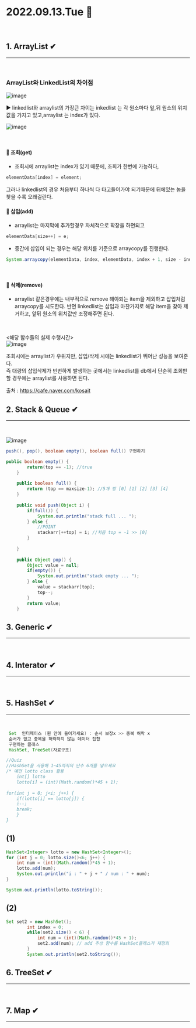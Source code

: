 # 2022.09.13.Tue 📅
<br>

## 1. ArrayList ✔
-----------------------------
<br>

### ArrayList와 LinkedList의 차이점
![image](https://dthumb-phinf.pstatic.net/?src=%22http%3A%2F%2Fi.stack.imgur.com%2FskN72.png%22&type=cafe_wa740)

▶ linkedlist와 arraylist의 가장큰 차이는 inkedlist 는 각 원소마다 앞,뒤 원소의 위치값을 가지고 있고,arraylist 는 index가 있다.

![image](https://cafe.naver.com/ca-fe/cafes/30787723/articles/319?page=1&boardtype=L&referrerAllArticles=true&oldPath=%2FArticleRead.nhn%3Fclubid%3D30787723%26page%3D1%26boardtype%3DL%26articleid%3D319%26referrerAllArticles%3Dtrue#)

<br>

#### 🔔 조회(get) 

- 조회시에 arraylist는 index가 있기 때문에, 조회가 한번에 가능하다,

```java
elementData[index] = element;
```

그러나 linkedlist의 경우 처음부터 하나씩 다 타고들어가야 되기때문에 뒤에있는 놈을 찾을 수록 오래걸린다.
<br>

#### 🔔 삽입(add)

- arraylist는 마지막에 추가할경우 자체적으로 확장을 하면되고 
```java
elementData[size++] = e;
```

- 중간에 삽입이 되는 경우는 해당 위치를 기준으로 arraycopy를 진행한다.
```java
System.arraycopy(elementData, index, elementData, index + 1, size - index);elementData[index] = element;
```
<br>

#### 🔔 삭제(remove) 

- arraylist 같은경우에는 내부적으로 remove 해야되는 item을 제외하고 삽입처럼 arraycopy를 시도한다. 반면 linkedlist는 삽입과 마찬가지로 해당 item을 찾아 제거하고, 앞뒤 원소의 위치값만 조정해주면 된다.
<br>

<해당 함수들의 실제 수행시간>  
![image](https://dthumb-phinf.pstatic.net/?src=%22http%3A%2F%2Fwww.programcreek.com%2Fwp-content%2Fuploads%2F2013%2F03%2Farraylist-vs-linkedlist1.png%22&type=cafe_wa740)

조회시에는 arraylist가 우위지만, 삽입/삭제 시에는 linkedlist가 뛰어난 성능을 보여준다.  
즉 대량의 삽입삭제가 빈번하게 발생하는 곳에서는 linkedlist를 db에서 단순히 조회만 할 경우에는 arraylist를 사용하면 된다.

출처 : https://cafe.naver.com/kosait
<br>

## 2. Stack & Queue ✔
-----------------------------
<br>

![image](https://user-images.githubusercontent.com/111114507/189794365-dbdcc147-dda7-4f3f-92a4-ff5a0329dde7.png)
``` java
push(), pop(), boolean empty(), boolean full() 구현하기
```
```java
public boolean empty() {
		return(top == -1); //true
	}
	
	public boolean full() {	
		return (top == maxsize-1); //5개 방 [0] [1] [2] [3] [4]
	}
	
	public void push(Object i) {
		if(full()) {
			System.out.println("stack full ... ");
		} else {
			//POINT
			stackarr[++top] = i; //처음 top = -1 >> [0]
		}
		
	}
	
	public Object pop() {
		Object value = null;
		if(empty()) {
			System.out.println("stack empty ... ");
		} else {
			value = stackarr[top];
			top--;
		}
		return value;
	}
```


## 3. Generic ✔
-----------------------------
<br>

## 4. Interator ✔
-----------------------------
<br>

## 5. HashSet ✔
-----------------------------
<br>

```java
 Set  인터페이스 (원 안에 들어가세요) : 순서 보장x >> 중복 허락 x
 순서가 없고 중복을 허락하지 않는 데이터 집합
 구현하는 클래스
 HashSet, TreeSet(자료구조)
 ```

```java
//Quiz
//HashSet을 사용해 1~45까지의 난수 6개를 넣으세요
/* 예전 lotto class 활용
    int[] lotto
    lotto[i] = (int)(Math.random()*45 + 1);
    
for(int j = 0; j<i; j++) {
    if(lotto[i] == lotto[j]) {
    i--;
    break;
    }
}
```
## (1)
```java
HashSet<Integer> lotto = new HashSet<Integer>();
for (int j = 0; lotto.size()<6; j++) {
    int num = (int)(Math.random()*45 + 1);
    lotto.add(num);
    System.out.println("i : " + j + " / num : " + num);
}

System.out.println(lotto.toString());
```
## (2)
```java
Set set2 = new HashSet();
		int index = 0;
		while(set2.size() < 6) {
			int num = (int)(Math.random()*45 + 1);
			set2.add(num); // add 추상 함수를 HashSet클래스가 재정의 
		}
		System.out.println(set2.toString());
```

## 6. TreeSet ✔
-----------------------------
<br>

## 7. Map ✔
-----------------------------
<br>

